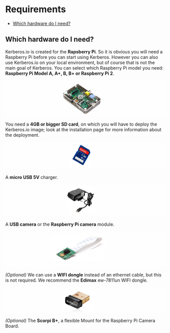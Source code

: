 # Requirements

* [Which hardware do I need?](#which-hardware-do-i-need)

<a name="which-hardware-do-i-need"></a>
## Which hardware do I need?

Kerberos.io is created for the **Rapsberry Pi**. So it is obvious you will need a Raspberry Pi before you can start using Kerberos. However you can also use Kerberos.io on your local environment, but of course that is not the main goal of Kerberos.
You can select which Raspberry Pi model you need: **Raspberry Pi Model A, A+, B, B+ or Raspberry Pi 2**. 

![Raspberry Pi Model A](2_raspberry-pi-a.png)

You need a **4GB or bigger SD card**, on which you will have to deploy the Kerberos.io image; look at the installation page for more information about the deployment.

![4GB SD card](2_sandisk_4gb_sd_card.png)

A **micro USB 5V** charger.

![Micro USB 5V charger](2_micro-usb-5V-charger.png)

A **USB camera** or the **Raspberry Pi camera** module.

![Raspberry Pi Camera Module](2_raspberry-camera-module.png)

*(Optional)* We can use a **WIFI dongle** instead of an ethernet cable, but this is not required. We recommend the **Edimax**  ew-7811un WIFI dongle.

![Edimax WIFI dongle](2_edimax-wifi-dongle.png)

*(Optional)* The **Scorpi B+**, a flexible Mount for the Raspberry Pi Camera Board.